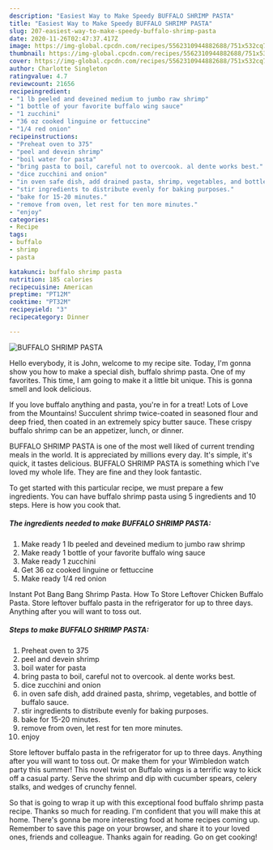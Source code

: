 ```yaml
---
description: "Easiest Way to Make Speedy BUFFALO SHRIMP PASTA"
title: "Easiest Way to Make Speedy BUFFALO SHRIMP PASTA"
slug: 207-easiest-way-to-make-speedy-buffalo-shrimp-pasta
date: 2020-11-26T02:47:37.417Z
image: https://img-global.cpcdn.com/recipes/5562310944882688/751x532cq70/buffalo-shrimp-pasta-recipe-main-photo.jpg
thumbnail: https://img-global.cpcdn.com/recipes/5562310944882688/751x532cq70/buffalo-shrimp-pasta-recipe-main-photo.jpg
cover: https://img-global.cpcdn.com/recipes/5562310944882688/751x532cq70/buffalo-shrimp-pasta-recipe-main-photo.jpg
author: Charlotte Singleton
ratingvalue: 4.7
reviewcount: 21656
recipeingredient:
- "1 lb peeled and deveined medium to jumbo raw shrimp"
- "1 bottle of your favorite buffalo wing sauce"
- "1 zucchini"
- "36 oz cooked linguine or fettuccine"
- "1/4 red onion"
recipeinstructions:
- "Preheat oven to 375"
- "peel and devein shrimp"
- "boil water for pasta"
- "bring pasta to boil, careful not to overcook. al dente works best."
- "dice zucchini and onion"
- "in oven safe dish, add drained pasta, shrimp, vegetables, and bottle of buffalo sauce."
- "stir ingredients to distribute evenly for baking purposes."
- "bake for 15-20 minutes."
- "remove from oven, let rest for ten more minutes."
- "enjoy"
categories:
- Recipe
tags:
- buffalo
- shrimp
- pasta

katakunci: buffalo shrimp pasta 
nutrition: 185 calories
recipecuisine: American
preptime: "PT12M"
cooktime: "PT32M"
recipeyield: "3"
recipecategory: Dinner

---
```



![BUFFALO SHRIMP PASTA](https://img-global.cpcdn.com/recipes/5562310944882688/751x532cq70/buffalo-shrimp-pasta-recipe-main-photo.jpg)

Hello everybody, it is John, welcome to my recipe site. Today, I'm gonna show you how to make a special dish, buffalo shrimp pasta. One of my favorites. This time, I am going to make it a little bit unique. This is gonna smell and look delicious.

If you love buffalo anything and pasta, you&#39;re in for a treat! Lots of Love from the Mountains! Succulent shrimp twice-coated in seasoned flour and deep fried, then coated in an extremely spicy butter sauce. These crispy buffalo shrimp can be an appetizer, lunch, or dinner.

BUFFALO SHRIMP PASTA is one of the most well liked of current trending meals in the world. It is appreciated by millions every day. It's simple, it's quick, it tastes delicious. BUFFALO SHRIMP PASTA is something which I've loved my whole life. They are fine and they look fantastic.


To get started with this particular recipe, we must prepare a few ingredients. You can have buffalo shrimp pasta using 5 ingredients and 10 steps. Here is how you cook that.

<!--inarticleads1-->

##### The ingredients needed to make BUFFALO SHRIMP PASTA:

1. Make ready 1 lb peeled and deveined medium to jumbo raw shrimp
1. Make ready 1 bottle of your favorite buffalo wing sauce
1. Make ready 1 zucchini
1. Get 36 oz cooked linguine or fettuccine
1. Make ready 1/4 red onion


Instant Pot Bang Bang Shrimp Pasta. How To Store Leftover Chicken Buffalo Pasta. Store leftover buffalo pasta in the refrigerator for up to three days. Anything after you will want to toss out. 

<!--inarticleads2-->

##### Steps to make BUFFALO SHRIMP PASTA:

1. Preheat oven to 375
1. peel and devein shrimp
1. boil water for pasta
1. bring pasta to boil, careful not to overcook. al dente works best.
1. dice zucchini and onion
1. in oven safe dish, add drained pasta, shrimp, vegetables, and bottle of buffalo sauce.
1. stir ingredients to distribute evenly for baking purposes.
1. bake for 15-20 minutes.
1. remove from oven, let rest for ten more minutes.
1. enjoy


Store leftover buffalo pasta in the refrigerator for up to three days. Anything after you will want to toss out. Or make them for your Wimbledon watch party this summer! This novel twist on Buffalo wings is a terrific way to kick off a casual party. Serve the shrimp and dip with cucumber spears, celery stalks, and wedges of crunchy fennel. 

So that is going to wrap it up with this exceptional food buffalo shrimp pasta recipe. Thanks so much for reading. I'm confident that you will make this at home. There's gonna be more interesting food at home recipes coming up. Remember to save this page on your browser, and share it to your loved ones, friends and colleague. Thanks again for reading. Go on get cooking!
